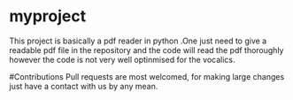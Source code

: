 # myproject
This project is basically a pdf reader in python .One just need to give a readable pdf file in the repository and the code will read the pdf thoroughly
however the code is not very well optinmised for the vocalics.


#Contributions
Pull requests are most welcomed, for making large changes just have a contact with us by any mean.
